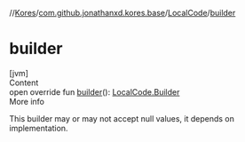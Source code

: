 //[Kores](../../index.md)/[com.github.jonathanxd.kores.base](../index.md)/[LocalCode](index.md)/[builder](builder.md)



# builder  
[jvm]  
Content  
open override fun [builder](builder.md)(): [LocalCode.Builder](-builder/index.md)  
More info  


This builder may or may not accept null values, it depends on implementation.

  



